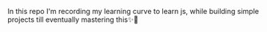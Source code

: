 In this repo I'm recording my learning curve to learn js, while building simple projects till eventually mastering this✨🎃
